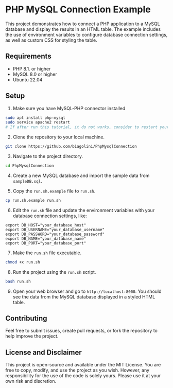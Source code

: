 # PHP MySQL Connection Example

This project demonstrates how to connect a PHP application to a MySQL database and display the results in an HTML table. The example includes the use of environment variables to configure database connection settings, as well as custom CSS for styling the table.

## Requirements

- PHP 8.1. or higher
- MySQL 8.0 or higher
- Ubuntu 22.04

## Setup

1. Make sure you have MySQL-PHP connector installed

```bash
sudo apt install php-mysql
sudo service apache2 restart
# If after run this tutorial, it do not works, consider to restart your system
```

2. Clone the repository to your local machine.

```bash
git clone https://github.com/biagolini/PhpMysqlConnection
```

3. Navigate to the project directory.

```bash
cd PhpMysqlConnection
```

4. Create a new MySQL database and import the sample data from `sampleDB.sql`.

5. Copy the `run.sh.example` file to `run.sh`.

```bash
cp run.sh.example run.sh
```

6. Edit the `run.sh` file and update the environment variables with your database connection settings, like:

```
export DB_HOST="your_database_host"
export DB_USERNAME="your_database_username"
export DB_PASSWORD="your_database_password"
export DB_NAME="your_database_name"
export DB_PORT="your_database_port"
```

7. Make the `run.sh` file executable.

```bash
chmod +x run.sh
```

8. Run the project using the `run.sh` script.

```bash
bash run.sh
```

9. Open your web browser and go to `http://localhost:8000`. You should see the data from the MySQL database displayed in a styled HTML table.

## Contributing

Feel free to submit issues, create pull requests, or fork the repository to help improve the project.

## License and Disclaimer

This project is open-source and available under the MIT License. You are free to copy, modify, and use the project as you wish. However, any responsibility for the use of the code is solely yours. Please use it at your own risk and discretion.

